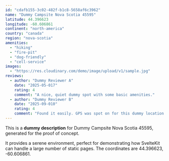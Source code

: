 ```yaml
---
id: "cdafb155-3c02-482f-b1c8-5658af6c3962"
name: "Dummy Campsite Nova Scotia 45595"
latitude: 44.396623
longitude: -60.606861
continent: "north-america"
country: "canada"
region: "nova-scotia"
amenities:
  - "hiking"
  - "fire-pit"
  - "dog-friendly"
  - "cell-service"
images:
  - "https://res.cloudinary.com/demo/image/upload/v1/sample.jpg"
reviews:
  - author: "Dummy Reviewer A"
    date: "2025-05-017"
    rating: 4
    comment: "A nice, quiet dummy spot with some basic amenities."
  - author: "Dummy Reviewer B"
    date: "2025-09-010"
    rating: 4
    comment: "Found it easily. GPS was spot on for this dummy location."
---
```


This is a **dummy description** for Dummy Campsite Nova Scotia 45595, generated for the proof of concept.

It provides a serene environment, perfect for demonstrating how SvelteKit can handle a large number of static pages. The coordinates are 44.396623, -60.606861.
